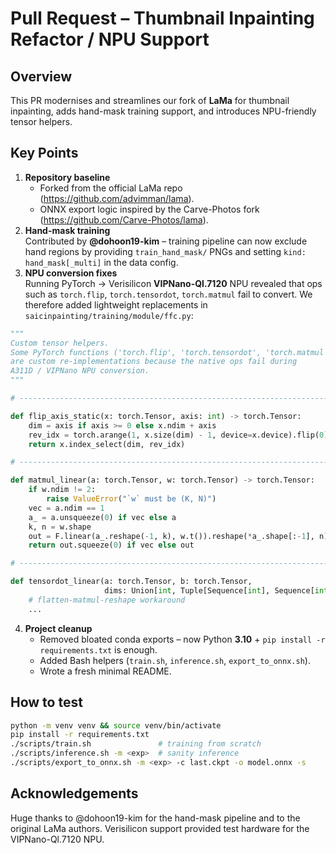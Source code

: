 # Pull Request – Thumbnail Inpainting Refactor / NPU Support

## Overview
This PR modernises and streamlines our fork of **LaMa** for thumbnail inpainting, adds hand-mask training support, and introduces NPU-friendly tensor helpers.

## Key Points
1. **Repository baseline**
   * Forked from the official LaMa repo (<https://github.com/advimman/lama>).
   * ONNX export logic inspired by the Carve-Photos fork (<https://github.com/Carve-Photos/lama>).
2. **Hand-mask training**  
   Contributed by **@dohoon19-kim** – training pipeline can now exclude hand regions by providing `train_hand_mask/` PNGs and setting `kind: hand_mask[_multi]` in the data config.
3. **NPU conversion fixes**  
   Running PyTorch → Verisilicon **VIPNano-Ql.7120** NPU revealed that ops such as `torch.flip`, `torch.tensordot`, `torch.matmul` fail to convert.  We therefore added lightweight replacements in `saicinpainting/training/module/ffc.py`:

```python
"""
Custom tensor helpers.
Some PyTorch functions ('torch.flip', 'torch.tensordot', 'torch.matmul')
are custom re-implementations because the native ops fail during
A311D / VIPNano NPU conversion.
"""

# ----------------------------------------------------------------------

def flip_axis_static(x: torch.Tensor, axis: int) -> torch.Tensor:
    dim = axis if axis >= 0 else x.ndim + axis
    rev_idx = torch.arange(1, x.size(dim) - 1, device=x.device).flip(0)
    return x.index_select(dim, rev_idx)

# ----------------------------------------------------------------------

def matmul_linear(a: torch.Tensor, w: torch.Tensor) -> torch.Tensor:
    if w.ndim != 2:
        raise ValueError("`w` must be (K, N)")
    vec = a.ndim == 1
    a_ = a.unsqueeze(0) if vec else a
    k, n = w.shape
    out = F.linear(a_.reshape(-1, k), w.t()).reshape(*a_.shape[:-1], n)
    return out.squeeze(0) if vec else out

# ----------------------------------------------------------------------

def tensordot_linear(a: torch.Tensor, b: torch.Tensor,
                     dims: Union[int, Tuple[Sequence[int], Sequence[int]]] = 2) -> torch.Tensor:
    # flatten-matmul-reshape workaround
    ...
```

4. **Project cleanup**
   * Removed bloated conda exports – now Python **3.10** + `pip install -r requirements.txt` is enough.
   * Added Bash helpers (`train.sh`, `inference.sh`, `export_to_onnx.sh`).
   * Wrote a fresh minimal README.

## How to test
```bash
python -m venv venv && source venv/bin/activate
pip install -r requirements.txt
./scripts/train.sh               # training from scratch
./scripts/inference.sh -m <exp>  # sanity inference
./scripts/export_to_onnx.sh -m <exp> -c last.ckpt -o model.onnx -s
```

## Acknowledgements
Huge thanks to @dohoon19-kim for the hand-mask pipeline and to the original LaMa authors. Verisilicon support provided test hardware for the VIPNano-Ql.7120 NPU.